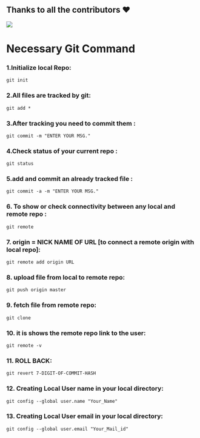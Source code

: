 ## Thanks to all the contributors ❤️

  <img src = "https://contrib.rocks/image?repo=SUVENDUC789/Necessary-Git-Command"/>


# Necessary Git Command

### 1.Initialize local Repo:
```terminal
git init
```
### 2.All files are tracked by git:
```terminal
git add *
```

### 3.After tracking you need to commit them :
```terminal
git commit -m "ENTER YOUR MSG."
```

### 4.Check status of your current repo :
```terminal
git status
```

### 5.add and commit an already tracked file :
```terminal
git commit -a -m "ENTER YOUR MSG."
```

### 6. To show or check connectivity between any local and remote repo :
```terminal
git remote
```

### 7. origin = NICK NAME OF URL [to connect a remote origin with local repo]:
```terminal
git remote add origin URL
```

### 8. upload file from local to remote repo:
```terminal
git push origin master
```

### 9. fetch file from remote repo:
```terminal
git clone
```

### 10. it is shows the remote repo link to the user:
```terminal
git remote -v
```

### 11. ROLL BACK:
```terminal
git revert 7-DIGIT-OF-COMMIT-HASH
```

### 12. Creating Local User name in your local directory:
```terminal
git config --global user.name "Your_Name"
```

### 13. Creating Local User email in your local directory:
```terminal
git config --global user.email "Your_Mail_id"
```
